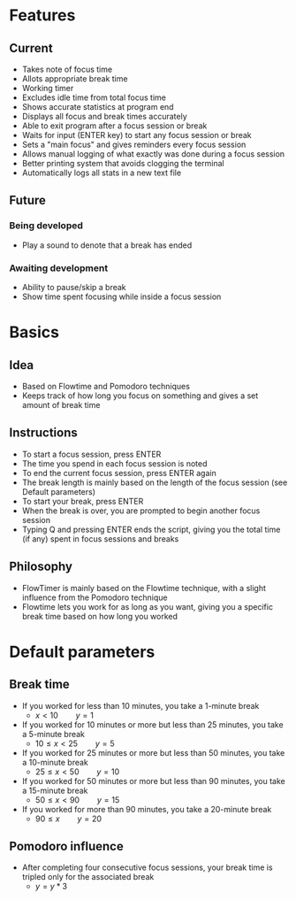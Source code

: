 # Features
## Current
- Takes note of focus time
- Allots appropriate break time
- Working timer
- Excludes idle time from total focus time
- Shows accurate statistics at program end
- Displays all focus and break times accurately
- Able to exit program after a focus session or break
- Waits for input (ENTER key) to start any focus session or break
- Sets a "main focus" and gives reminders every focus session
- Allows manual logging of what exactly was done during a focus session
- Better printing system that avoids clogging the terminal
- Automatically logs all stats in a new text file
## Future
### Being developed
- Play a sound to denote that a break has ended
### Awaiting development
- Ability to pause/skip a break
- Show time spent focusing while inside a focus session
# Basics
## Idea
- Based on Flowtime and Pomodoro techniques
- Keeps track of how long you focus on something and gives a set amount of break time
## Instructions
- To start a focus session, press ENTER
- The time you spend in each focus session is noted
- To end the current focus session, press ENTER again
- The break length is mainly based on the length of the focus session (see Default parameters)
- To start your break, press ENTER
- When the break is over, you are prompted to begin another focus session
- Typing Q and pressing ENTER ends the script, giving you the total time (if any) spent in focus sessions and breaks
## Philosophy
- FlowTimer is mainly based on the Flowtime technique, with a slight influence from the Pomodoro technique
- Flowtime lets you work for as long as you want, giving you a specific break time based on how long you worked
# Default parameters
## Break time
- If you worked for less than 10 minutes, you take a 1-minute break
    - $x<10\qquad y=1$
- If you worked for 10 minutes or more but less than 25 minutes, you take a 5-minute break
    - $10\le x<25\qquad y=5$
- If you worked for 25 minutes or more but less than 50 minutes, you take a 10-minute break
    - $25\le x<50\qquad y=10$
- If you worked for 50 minutes or more but less than 90 minutes, you take a 15-minute break
    - $50\le x<90\qquad y=15$
- If you worked for more than 90 minutes, you take a 20-minute break
    - $90\le x\qquad y=20$
## Pomodoro influence
- After completing four consecutive focus sessions, your break time is tripled only for the associated break
    - $y=y*3$
